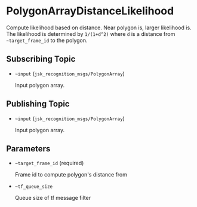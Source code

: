 # PolygonArrayDistanceLikelihood
Compute likelihood based on distance.
Near polygon is, larger likelihood is.
The likelihood is determined by `1/(1+d^2)` where `d` is a distance from `~target_frame_id` to the polygon.

## Subscribing Topic
* `~input` (`jsk_recognition_msgs/PolygonArray`)

  Input polygon array.

## Publishing Topic
* `~input` (`jsk_recognition_msgs/PolygonArray`)

  Input polygon array.

## Parameters
* `~target_frame_id` (required)

  Frame id to compute polygon's distance from
* `~tf_queue_size`

  Queue size of tf message filter
